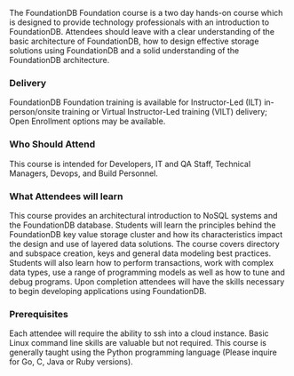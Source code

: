 <!-- FoundationDB Foundation-->

The FoundationDB Foundation course is a two day hands-on course which is designed to provide technology professionals with an introduction to FoundationDB. Attendees should leave with a clear understanding of the basic architecture of FoundationDB, how to design effective storage solutions using FoundationDB and a solid understanding of the FoundationDB architecture.


### Delivery

FoundationDB Foundation training is available for Instructor-Led (ILT) in-person/onsite training or Virtual Instructor-Led training (VILT) delivery; Open Enrollment options may be available.


### Who Should Attend

This course is intended for Developers, IT and QA Staff, Technical Managers, Devops, and Build Personnel.


### What Attendees will learn

This course provides an architectural introduction to NoSQL systems and the FoundationDB database. Students will learn the principles behind the FoundationDB key value storage cluster and how its characteristics impact the design and use of layered data solutions. The course covers directory and subspace creation, keys and general data modeling best practices. Students will also learn how to perform transactions, work with complex data types, use a range of programming models as well as how to tune and debug programs. Upon completion attendees will have the skills necessary to begin developing applications using FoundationDB.


### Prerequisites

Each attendee will require the ability to ssh into a cloud instance. Basic Linux command line skills are valuable but not required. This course is generally taught using the Python programming language (Please inquire for Go, C, Java or Ruby versions).
